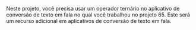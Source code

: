 Neste projeto, você precisa usar um operador ternário no aplicativo de conversão de texto em
fala no qual você trabalhou no projeto 65. Este será um recurso adicional em aplicativos de
conversão de texto em fala.

